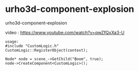 # urho3d-component-explosion
urho3d-component-explosion

video : https://www.youtube.com/watch?v=qwZfQxXa3-U
```
usage:
#include "CustomLogic.h"
CustomLogic::RegisterObject(context);

Node* node = scene_->GetChild("Boom", true);
node->CreateComponent<CustomLogic>();
```